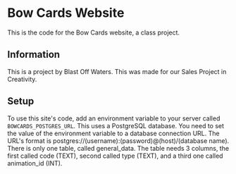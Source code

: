 # Bow Cards Website
This is the code for the Bow Cards website, a class project.

## Information
This is a project by Blast Off Waters.
This was made for our Sales Project in Creativity.

## Setup
To use this site's code, add an environment variable to your server called ``BOWCARDS_POSTGRES_URL``. 
This uses a PostgreSQL database. You need to set the value of the environment variable to a database connection URL.
The URL's format is postgres://(username):(password)@(host)/(database name).
There is only one table, called general_data.
The table needs 3 columns, the first called code (TEXT), second called type (TEXT), and a third one called animation_id (INT).

